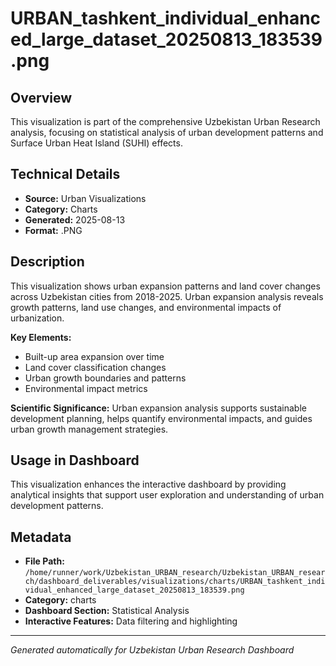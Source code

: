 # URBAN_tashkent_individual_enhanced_large_dataset_20250813_183539.png

## Overview
This visualization is part of the comprehensive Uzbekistan Urban Research analysis, focusing on statistical analysis of urban development patterns and Surface Urban Heat Island (SUHI) effects.

## Technical Details
- **Source:** Urban Visualizations
- **Category:** Charts
- **Generated:** 2025-08-13
- **Format:** .PNG

## Description
This visualization shows urban expansion patterns and land cover changes across Uzbekistan cities from 2018-2025. Urban expansion analysis reveals growth patterns, land use changes, and environmental impacts of urbanization.

**Key Elements:**
- Built-up area expansion over time
- Land cover classification changes
- Urban growth boundaries and patterns
- Environmental impact metrics

**Scientific Significance:**
Urban expansion analysis supports sustainable development planning, helps quantify environmental impacts, and guides urban growth management strategies.

## Usage in Dashboard
This visualization enhances the interactive dashboard by providing analytical insights that support user exploration and understanding of urban development patterns.

## Metadata
- **File Path:** `/home/runner/work/Uzbekistan_URBAN_research/Uzbekistan_URBAN_research/dashboard_deliverables/visualizations/charts/URBAN_tashkent_individual_enhanced_large_dataset_20250813_183539.png`
- **Category:** charts
- **Dashboard Section:** Statistical Analysis
- **Interactive Features:** Data filtering and highlighting

---
*Generated automatically for Uzbekistan Urban Research Dashboard*
